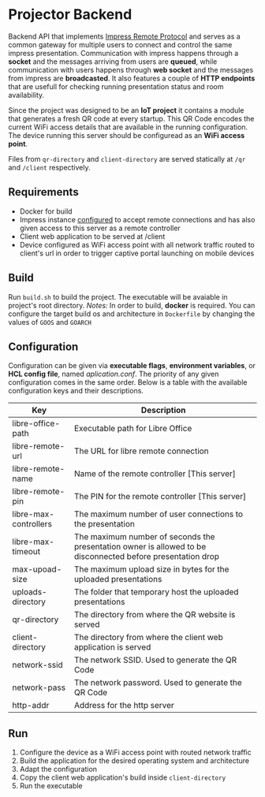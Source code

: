 # Projector Backend

Backend API that implements [Impress Remote Protocol](https://wiki.documentfoundation.org/Development/Impress_Remote_Protocol) and serves as a common gateway for multiple users to connect and control the same impress presentation. Communication with impress happens through a **socket** and the messages arriving from users are **queued**, while communication with users happens through **web socket** and the messages from impress are **broadcasted**. It also features a couple of **HTTP endpoints** that are usefull for checking running presentation status and room availability.

Since the project was designed to be an **IoT project** it contains a module that generates a fresh QR code at every startup. This QR Code encodes the current WiFi access details that are available in the running configuration. The device running this server should be configuread as an **WiFi access point**.

Files from `qr-directory` and `client-directory` are served statically at `/qr` and `/client` respectively.

## Requirements
* Docker for build
* Impress instance [configured](https://opensourceforu.com/2016/02/impress-remote-an-android-app-for-libreoffice-presentations/) to accept remote connections and has also given access to this server as a remote controller
* Client web application to be served at /client
* Device configured as WiFi access point with all network traffic routed to client's url in order to trigger captive portal launching on mobile devices

## Build
Run `build.sh` to build the project. The executable will be avaiable in project's root directory.
*Notes:* In order to build, **docker** is required. You can configure the target build os and architecture in `Dockerfile` by changing the values of `GOOS` and `GOARCH`


## Configuration

Configuration can be given via **executable flags**, **environment variables**, or **HCL config file**, named *aplication.conf*. The priority of any given configuration comes in the same order. Below is a table with the available configuration keys and their descriptions.

Key | Description
------------ | -------------
libre-office-path | Executable path for Libre Office
libre-remote-url | The URL for libre remote connection
libre-remote-name | Name of the remote controller [This server]
libre-remote-pin  | The PIN for the remote controller [This server]
libre-max-controllers | The maximum number of user connections to the presentation
libre-max-timeout | The maximum number of seconds the presentation owner is allowed to be disconnected before presentation drop 
max-upoad-size | The maximum upload size in bytes for the uploaded presentations
uploads-directory  | The folder that temporary host the uploaded presentations
qr-directory | The directory from where the QR website is served
client-directory | The directory from where the client web application is served
network-ssid | The network SSID. Used to generate the QR Code
network-pass | The network password. Used to generate the QR Code
http-addr | Address for the http server

## Run
1. Configure the device as a WiFi access point with routed network traffic
2. Build the application for the desired operating system and architecture
3. Adapt the configuration 
4. Copy the client web application's build inside `client-directory`
5. Run the executable